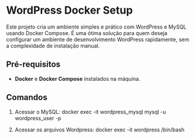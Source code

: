 # WordPress Docker Setup

Este projeto cria um ambiente simples e prático com WordPress e MySQL usando Docker Compose. É uma ótima solução para quem deseja configurar um ambiente de desenvolvimento WordPress rapidamente, sem a complexidade de instalação manual.

## Pré-requisitos

- **Docker** e **Docker Compose** instalados na máquina.

## Comandos

1. Acessar o ﻿MySQL:
docker exec -it wordpress_mysql mysql -u wordpress_user -p

2. ﻿Acessar os arquivos Wordpress:
﻿﻿docker exec -it wordpress /bin/bash
